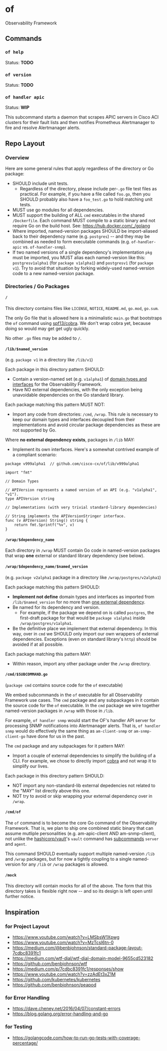 # of
Observability Framework

## Commands

### `of help`

Status: **TODO**

### `of version`

Status: **TODO**

### `of handler apic`

Status: **WIP**

This subcommand starts a daemon that scrapes APIC servers in Cisco ACI clusters for their fault lists and then notifies Prometheus Alertmanager to fire and resolve Alertmanager alerts.

## Repo Layout

### Overview

Here are some general rules that apply regardless of the directory or Go package:

- SHOULD include unit tests.
  - Regardless of the directory, please include per-`.go` file test files as practical. For example, if you have a file called `foo.go`, then you SHOULD probably also have a `foo_test.go` to hold matching unit tests.
- MUST use go modules for all dependencies.
- MUST support the building of ALL `cmd` executables in the shared `/Dockerfile`. Each command MUST compile to a static binary and not require Go on the build host. See: https://hub.docker.com/_/golang
- Where imported, named-version packages SHOULD be import-aliased back to their dependency name (e.g. `postgres`) -- and they may be combined as needed to form executable commands (e.g. `of-handler-apic` vs. `of-handler-snmp`).
- If two named versions of a single dependency's implementation `pkg` must be imported, you MUST alias each named-version like this: `postgresv1alpha1` (for `package v1alpha1`) and `postgresv1` (for `package v1`). Try to avoid that situation by forking widely-used named-version code to a new named-version package.

### Directories / Go Packages

#### `/`

This directory contains files like `LICENSE`, `NOTICE`, `README.md`, `go.mod`, `go.sum`.

The only Go file that is allowed here is a minimalistic `main.go` that bootstraps the `of` command using [spf13/cobra](https://github.com/spf13/cobra). We don't wrap cobra yet, because doing so would may get get ugly quickly.

No other `.go` files may be added to `/`.

#### `/lib/$named_version`

(e.g. `package v1` in a directory like `/lib/v1`)

Each package in this directory pattern SHOULD:
- Contain a version-named set (e.g. `v1alpha1`) of [domain types and interfaces](https://www.youtube.com/watch?v=LMSbsW1Xpwg) for the Observability Framework.
- Have NO external dependencies, with the only exception being unavoidable dependencies on the Go standard library.

Each package matching this pattern MUST NOT:
- Import any code from directories: `/cmd`, `/wrap`. This rule is necessary to keep our domain types and interfaces decoupled from their implementations and avoid circular package dependencies as these are not supported by Go.

Where **no external dependency exists**, packages in `/lib` MAY:
- Implement its own interfaces. Here's a somewhat contrived example of a compliant scenario:

```
package v999alpha1  // github.com/cisco-cx/of/lib/v999alpha1

import "fmt"

// Domain Types

// APIVersion represents a named version of an API (e.g. "v1alpha1", "v1").
type APIVersion string

// Implementations (with very trivial standard-library dependencies)

// String implements the APIVersionStringer interface.
func (v APIVersion) String() string {
    return fmt.Sprintf("%v", v)
}
```

#### `/wrap/$dependency_name`

Each directory in `/wrap` MUST contain Go code in named-version packages that wrap **one** external or standard library dependency (see below).

#### `/wrap/$dependency_name/$named_version`

(e.g. `package v2alpha1` package in a directory like `/wrap/postgres/v2alpha1`)

Each package matching this pattern SHOULD:
- **Implement not define** domain types and interfaces as imported from `/lib/$named_version` for no more than [one external dependency](https://www.youtube.com/watch?v=LMSbsW1Xpwg).
- Be named for its dependency and version.
  - For example, if the package we depend on is called `postgres`, the first-draft package for that would be `package v1alpha1` inside `/wrap/postgres/v1alpha1`.
- Be the definitive place we implement that external dependency. In this way, over in `cmd` we SHOULD only import our own wrappers of external dependencies. Exceptions (even on standard library's `http`) should be avoided if at all possible.

Each package matching this pattern MAY:
- Within reason, import any other package under the `/wrap` directory.

#### `/cmd/$SUBCOMMAND.go`

(`package cmd` contains source code for the `of` executable)

We embed subcommands in the `of` executable for all Observability Framework use cases. The `cmd` package and any subpackages in it contain the source code for the `of` executable. In the `cmd` package we wire together named-version packages in `/wrap` with those in `/lib`.

For example, `of handler snmp` would start the OF's handler API server for processing SNMP notifications into Alertmanager alerts. That is, `of handler snmp` would do effectively the same thing as `am-client-snmp` or `am-snmp-client-go` have done for us in the past.

The `cmd` package and any subpackages for it pattern MAY:
- Import a couple of external dependencies to simplify the building of a CLI. For example, we chose to directly import [cobra](https://github.com/spf13/cobra) and not wrap it to simplify our lives.

Each package in this directory pattern SHOULD:
- NOT import any non-standard-lib external depedencies not related to the "MAY" list directly above this one.
- NOT try to avoid or skip wrapping your external dependency over in `/wrap`.

#### `/cmd/of`

The `of` command is to become the core Go command of the Observability Framework. That is, we plan to ship one combined static binary that can assume mutliple personalities (e.g. am-apic-client AND am-snmp-client), not unlike the [hashicorp/vault](https://github.com/hashicorp/vault)'s `vault` command has [subcommands](https://www.vaultproject.io/docs/commands/) `server` and `agent`.

This command SHOULD eventually support multiple named-version `/lib` and `/wrap` packages, but for now a tightly coupling to a single named-version for any `/lib` or `/wrap` packages is allowed.

#### `/mock`

This directory will contain mocks for all of the above. The form that this directory takes is flexible right now -- and so its design is left open until further notice.

## Inspiration

### for Project Layout

- https://www.youtube.com/watch?v=LMSbsW1Xpwg
- https://www.youtube.com/watch?v=MzTcsI6tn-0
- https://medium.com/@benbjohnson/standard-package-layout-7cdbc8391fc1
- https://medium.com/wtf-dial/wtf-dial-domain-model-9655cd523182
- https://github.com/benbjohnson/wtf
- https://medium.com/p/7cdbc8391fc1/responses/show
- https://www.youtube.com/watch?v=zzAdEt3xZ1M
- https://github.com/kubernetes/kubernetes
- https://github.com/benbjohnson/peapod

### for Error Handling

- https://dave.cheney.net/2016/04/07/constant-errors
- https://blog.golang.org/error-handling-and-go

### for Testing

- https://golangcode.com/how-to-run-go-tests-with-coverage-percentage/
